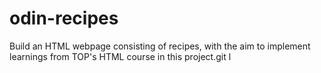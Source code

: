 # odin-recipes

Build an HTML webpage consisting of recipes, with the aim to implement learnings from TOP's HTML course in this project.git l